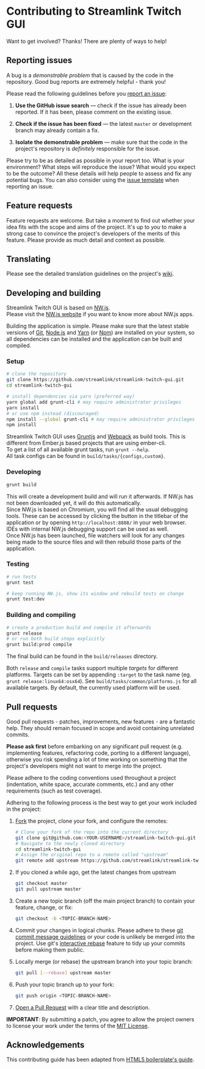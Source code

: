 # Contributing to Streamlink Twitch GUI

Want to get involved? Thanks! There are plenty of ways to help!


## Reporting issues

A bug is a *demonstrable problem* that is caused by the code in the repository. Good bug reports are extremely helpful - thank you!

Please read the following guidelines before you [report an issue][issues]:

1. **Use the GitHub issue search** — check if the issue has already been reported. If it has been, please comment on the existing issue.

2. **Check if the issue has been fixed** — the latest `master` or development branch may already contain a fix.

3. **Isolate the demonstrable problem** — make sure that the code in the project's repository is *definitely* responsible for the issue.

Please try to be as detailed as possible in your report too. What is your environment? What steps will reproduce the issue? What would you expect to be the outcome? All these details will help people to assess and fix any potential bugs. You can also consider using the [issue template][issue-template] when reporting an issue.


## Feature requests

Feature requests are welcome. But take a moment to find out whether your idea fits with the scope and aims of the project. It's up to *you* to make a strong case to convince the project's developers of the merits of this feature. Please provide as much detail and context as possible.


## Translating

Please see the detailed translation guidelines on the project's [wiki][wiki].


## Developing and building

Streamlink Twitch GUI is based on [NW.js][NW.js].  
Please visit the [NW.js website][NW.js-website] if you want to know more about NW.js apps.

Building the application is simple. Please make sure that the latest stable versions of [Git][Git], [Node.js][Node.js] and [Yarn][yarn] (or [Npm][npm]) are installed on your system, so all dependencies can be installed and the application can be built and compiled.

### Setup

```bash
# clone the repository
git clone https://github.com/streamlink/streamlink-twitch-gui.git
cd streamlink-twitch-gui

# install dependencies via yarn (preferred way)
yarn global add grunt-cli # may require administrator privileges
yarn install
# or use npm instead (discouraged)
npm install --global grunt-cli # may require administrator privileges
npm install
```

Streamlink Twitch GUI uses [Gruntjs][Gruntjs] and [Webpack][Webpack] as build tools. This is different from Ember.js based projects that are using ember-cli.  
To get a list of all available grunt tasks, run `grunt --help`.  
All task configs can be found in `build/tasks/{configs,custom}`.

### Developing

```bash
grunt build
```

This will create a development build and will run it afterwards. If NW.js has not been downloaded yet, it will do this automatically.  
Since NW.js is based on Chromium, you will find all the usual debugging tools. These can be accessed by clicking the button in the titlebar of the application or by opening `http://localhost:8888/` in your web browser. IDEs with internal NW.js debugging support can be used as well.  
Once NW.js has been launched, file watchers will look for any changes being made to the source files and will then rebuild those parts of the application.

### Testing

```bash
# run tests
grunt test

# keep running NW.js, show its window and rebuild tests on change
grunt test:dev
```

### Building and compiling

```bash
# create a production build and compile it afterwards
grunt release
# or run both build steps explicitly
grunt build:prod compile
```

The final build can be found in the `build/releases` directory.

Both `release` and `compile` tasks support multiple *targets* for different platforms. Targets can be set by appending `:target` to the task name (eg. `grunt release:linux64:osx64`). See `build/tasks/common/platforms.js` for all available targets. By default, the currently used platform will be used.


## Pull requests

Good pull requests - patches, improvements, new features - are a fantastic help. They should remain focused in scope and avoid containing unrelated commits.

**Please ask first** before embarking on any significant pull request (e.g. implementing features, refactoring code, porting to a different language), otherwise you risk spending a lot of time working on something that the project's developers might not want to merge into the project.

Please adhere to the coding conventions used throughout a project (indentation, white space, accurate comments, etc.) and any other requirements (such as test coverage).

Adhering to the following process is the best way to get your work included in the project:

1. [Fork][howto-fork] the project, clone your fork, and configure the remotes:
   ```bash
   # Clone your fork of the repo into the current directory
   git clone git@github.com:<YOUR-USERNAME>/streamlink-twitch-gui.git
   # Navigate to the newly cloned directory
   cd streamlink-twitch-gui
   # Assign the original repo to a remote called "upstream"
   git remote add upstream https://github.com/streamlink/streamlink-twitch-gui.git
   ```

2. If you cloned a while ago, get the latest changes from upstream
   ```bash
   git checkout master
   git pull upstream master
   ```

3. Create a new topic branch (off the main project branch) to contain your feature, change, or fix:
   ```bash
   git checkout -b <TOPIC-BRANCH-NAME>
   ```

4. Commit your changes in logical chunks. Please adhere to these [git commit message guidelines][howto-format-commits] or your code is unlikely be merged into the project. Use git's [interactive rebase][howto-rebase] feature to tidy up your commits before making them public.

5. Locally merge (or rebase) the upstream branch into your topic branch:
   ```bash
   git pull [--rebase] upstream master
   ```

6. Push your topic branch up to your fork:
   ```bash
   git push origin <TOPIC-BRANCH-NAME>
   ```

7. [Open a Pull Request][howto-open-pull-requests] with a clear title and description.

**IMPORTANT**: By submitting a patch, you agree to allow the project owners to license your work 
under the terms of the [MIT License][license].


## Acknowledgements

This contributing guide has been adapted from [HTML5 boilerplate's guide][ref-h5bp].


  [license]: https://github.com/streamlink/streamlink-twitch-gui/blob/master/LICENSE
  [issues]: https://github.com/streamlink/streamlink-twitch-gui/issues
  [issue-template]: https://github.com/streamlink/streamlink-twitch-gui/blob/master/ISSUE_TEMPLATE.md
  [wiki]: https://github.com/streamlink/streamlink-twitch-gui/wiki
  [howto-fork]: https://help.github.com/articles/fork-a-repo
  [howto-rebase]: https://help.github.com/articles/interactive-rebase
  [howto-format-commits]: http://tbaggery.com/2008/04/19/a-note-about-git-commit-messages.html
  [howto-open-pull-requests]: https://help.github.com/articles/using-pull-requests
  [NW.js]: https://github.com/nwjs/nw.js
  [NW.js-website]: http://nwjs.io
  [Git]: https://git-scm.com
  [Node.js]: https://nodejs.org
  [yarn]: https://yarnpkg.com
  [npm]: https://npmjs.org
  [Gruntjs]: http://gruntjs.com
  [Webpack]: https://webpack.github.io
  [ref-h5bp]: https://github.com/h5bp/html5-boilerplate/blob/master/CONTRIBUTING.md
